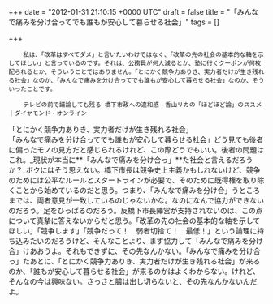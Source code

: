 
+++
date = "2012-01-31 21:10:15 +0000 UTC"
draft = false
title = "「みんなで痛みを分け合ってでも誰もが安心して暮らせる社会」"
tags = []

+++
>
        私は、「改革はすべてダメ」と言いたいわけではなく、「改革の先の社会の基本的な軸を示してほしい」と言っているのです。それは、公務員が何人減るとか、塾に行くクーポンが何枚配られるとか、そういうことではありません。「とにかく競争力ありき、実力者だけが生き残れる社会」なのか、「みんなで痛みを分け合ってでも誰もが安心して暮らせる社会」なのか、そういったことです。

        テレビの前で議論しても残る 橋下市政への違和感｜香山リカの「ほどほど論」のススメ｜ダイヤモンド・オンライン
    
「とにかく競争力ありき、実力者だけが生き残れる社会」<br/>
「みんなで痛みを分け合ってでも誰もが安心して暮らせる社会」どう見ても後者に偏ったモノの見方だと感じられるけれど、この際どうでもいい。後者の問題はこれ。_現状が本当に**「みんなで痛みを分け合っ」**た社会と言えるだろうか？_ボクにはそう思えない。橋下市長は競争史上主義かもしれないけど、競争のためには公平なルールとスタートラインが必要で、そのために既得権を取り除くことから始めているのだと思う。つまり、「みんなで痛みを分け合」うところまでは、両者意見が一致しているのじゃないかな。なのになんで協力ができないのだろう。足をひっぱるのだろう。反橋下市長陣営が支持されないのは、この点について真摯に答えないからだと思う。「改革の先の社会の基本的な軸を示してほしい」「競争します」「競争だって！　弱者切捨て！　最低！」という論理に持ち込みたいのだろうけど、そんなことより、まず協力して「みんなで痛みを分け合」けあおうよ。それもできずに、その先なんかない。「みんなで痛みを分け合っ」たあとに、「とにかく競争力ありき、実力者だけが生き残れる社会」が来るのか、「誰もが安心して暮らせる社会」が来るのかはよくわからない。けれど、そんなの今は興味ない。さっさと膿は出し切らないと、その先なんかないんだよ。


